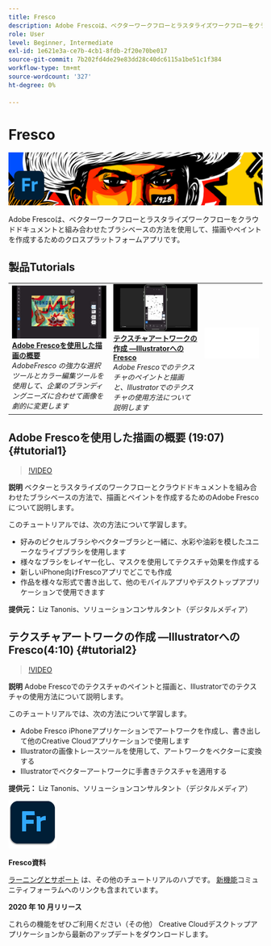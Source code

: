 ```yaml
---
title: Fresco
description: Adobe Frescoは、ベクターワークフローとラスタライズワークフローをクラウドドキュメントと組み合わせたブラシベースの方法を使用して、描画やペイントを作成するためのクロスプラットフォームアプリです
role: User
level: Beginner, Intermediate
exl-id: 1e621e3a-ce7b-4cb1-8fdb-2f20e70be017
source-git-commit: 7b202fd4de29e83dd28c40dc6115a1be51c1f384
workflow-type: tm+mt
source-wordcount: '327'
ht-degree: 0%

---
```


# Fresco

![チュートリアルヒーロー画像](../assets/Fresco.jpg)

Adobe Frescoは、ベクターワークフローとラスタライズワークフローをクラウドドキュメントと組み合わせたブラシベースの方法を使用して、描画やペイントを作成するためのクロスプラットフォームアプリです。

## 製品Tutorials

<table style="table-layout:fixed">
<tr>
 <td>
   <a href="fresco.md#tutorial1">
      <img alt="Adobe Frescoを使用した描画の概要" src="../assets/fresco_drawingPaintingIntro_tanonis_thumbnail.jpg" />
   </a>
    <div>
   <a href="fresco.md#tutorial1"><strong>Adobe Frescoを使用した描画の概要</strong></a>
    </div>
    <em>AdobeFresco の強力な選択ツールとカラー編集ツールを使用して、企業のブランディングニーズに合わせて画像を劇的に変更します</em>
    <br>
  </td>
  <td>
   <a href="fresco.md#tutorial2">
      <img alt="テクスチャアートワークの作成 —IllustratorへのFresco" src="../assets/fresco_textureToVector_tanonis_thumbnail.jpg" />
   </a>
    <div>
   <a href="fresco.md#tutorial2"><strong>テクスチャアートワークの作成 —IllustratorへのFresco</strong></a>
    </div>
    <em>Adobe Frescoでのテクスチャのペイントと描画と、Illustratorでのテクスチャの使用方法について説明します</em>
    <br>
  </td>
  <td>
    <img alt="スペーサー" src="../assets/Whitespacer.png" />
    <div>
    <br>
  </td>
</tr>
</table>

## Adobe Frescoを使用した描画の概要 (19:07) {#tutorial1}

>[!VIDEO](https://video.tv.adobe.com/v/326946?hidetitle=true)

**説明**
ベクターとラスタライズのワークフローとクラウドドキュメントを組み合わせたブラシベースの方法で、描画とペイントを作成するためのAdobe Frescoについて説明します。

このチュートリアルでは、次の方法について学習します。
* 好みのピクセルブラシやベクターブラシと一緒に、水彩や油彩を模したユニークなライブブラシを使用します
* 様々なブラシをレイヤー化し、マスクを使用してテクスチャ効果を作成する
* 新しいiPhone向けFrescoアプリでどこでも作成
* 作品を様々な形式で書き出して、他のモバイルアプリやデスクトップアプリケーションで使用できます

**提供元：**
Liz Tanonis、ソリューションコンサルタント（デジタルメディア）

## テクスチャアートワークの作成 —IllustratorへのFresco(4:10) {#tutorial2}

>[!VIDEO](https://video.tv.adobe.com/v/326947?hidetitle=true)

**説明**
Adobe Frescoでのテクスチャのペイントと描画と、Illustratorでのテクスチャの使用方法について説明します。

このチュートリアルでは、次の方法について学習します。
* Adobe Fresco iPhoneアプリケーションでアートワークを作成し、書き出して他のCreative Cloudアプリケーションで使用します
* Illustratorの画像トレースツールを使用して、アートワークをベクターに変換する
* Illustratorでベクターアートワークに手書きテクスチャを適用する

**提供元：**
Liz Tanonis、ソリューションコンサルタント（デジタルメディア）

![Frescoロゴ](../assets/fr_appicon_96.png)

**Fresco資料**

[ラーニングとサポート](https://helpx.adobe.com/support/adobe-fresco.html) は、その他のチュートリアルのハブです。 [新機能](https://helpx.adobe.com/fresco/using/whats-new.html)コミュニティフォーラムへのリンクも含まれています。

**2020 年 10 月リリース**

これらの機能をぜひご利用ください（その他） Creative Cloudデスクトップアプリケーションから最新のアップデートをダウンロードします。
